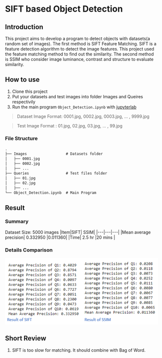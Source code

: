 # SIFT based Object Detection
## Introduction
This project aims to develop a program to detect objects with datasets(a random set of images). The first method is SIFT Feature Matching. SIFT is a feature detection algorithm to detect the image features. This project used the feature matching method to find out the similarity. The second method is SSIM who consider image luminance, contrast and structure to evaluate similarity. 

## How to use
1. Clone this project
2. Put your datasets and test images into folder Images and Queires respectivily
3. Run the main program `Object_Detection.ipynb` with [jupyterlab](https://jupyter.org/)

> Dataset Image Format: 0001.jpg, 0002.jpg, 0003.jpg, ... , 9999.jpg

> Test Image Format   : 01.jpg, 02.jpg, 03.jpg, ... , 99.jpg

### File Structure
```
.
├── Images                  # Datasets folder
│   ├── 0001.jpg
│   ├── 0002.jpg         
│   ├── ...         
├── Queries                 # Test files folder
│   ├── 01.jpg
│   ├── 02.jpg         
│   ├── ...      
└── Object_Detection.ipynb  # Main Program
```
## Result
### Summary
Dataset Size: 5000 images
|Item|SIFT|	SSIM|
|---|---|---|
|Mean average precision|	0.332950	|0.011360|
|Time|	2.5 hr	|20 mins |

### Details Comparison
![GitHub Logo](/sift_ssim_result.png)

## Short Review
1. SIFT is too slow for matching. It should combine with Bag of Word.
